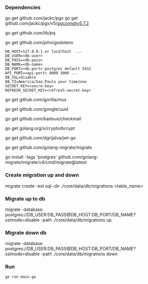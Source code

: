 ### Dependencies

go get github.com/jackc/pgx
go get github.com/jackc/pgx/v5/pgconn@v5.7.2

go get github.com/lib/pq

go get github.com/joho/godotenv <br/>
```env
DB_HOST=127.0.0.1 or localhost  ...
DB_USER=<db-user>
DB_PASS=<db-pass>
DB_NAME=<db-name>
DB_PORT=<db-port> postgres default 5432
API_PORT=<api-port> 8000 3000 ...
DB_SSL=disable
DB_TZ=America/Sao_Paulo your timezone
SECRET_KEY=<secre-key>
REFRESH_SECRET_KEY=<refresh-secret-key>
```

go get github.com/gorilla/mux

go get github.com/google/uuid

go get github.com/badoux/checkmail

go get golang.org/x/crypto/bcrypt

go get github.com/dgrijalva/jwt-go

go get github.com/golang-migrate/migrate

go install -tags 'postgres' github.com/golang-migrate/migrate/v4/cmd/migrate@latest

### Create migration up and down
migrate create -ext sql -dir ./core/data/db/migrations <table_name>

### Migrate up to db
migrate -database postgres://DB_USER:DB_PASS@DB_HOST:DB_PORT/DB_NAME?sslmode=disable -path ./core/data/db/migrations up

### Migrate down db
migrate -database postgres://DB_USER:DB_PASS@DB_HOST:DB_PORT/DB_NAME?sslmode=disable -path ./core/data/db/migrations down

### Run
`go run main.go`
